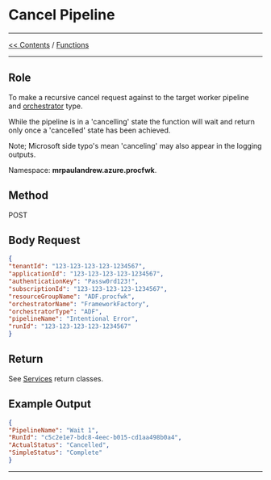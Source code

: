 # Cancel Pipeline

___
[<< Contents](/procfwk/contents) / [Functions](/procfwk/functions)

___

## Role

To make a recursive cancel request against to the target worker pipeline and [orchestrator](/procfwk/orchestrators) type.

While the pipeline is in a 'cancelling' state the function will wait and return only once a 'cancelled' state has been achieved.

Note; Microsoft side typo's mean 'canceling' may also appear in the logging outputs.

Namespace: __mrpaulandrew.azure.procfwk__.

## Method

POST

## Body Request

```json
{
"tenantId": "123-123-123-123-1234567",
"applicationId": "123-123-123-123-1234567",
"authenticationKey": "Passw0rd123!",
"subscriptionId": "123-123-123-123-1234567",
"resourceGroupName": "ADF.procfwk",
"orchestratorName": "FrameworkFactory",
"orchestratorType": "ADF",
"pipelineName": "Intentional Error",
"runId": "123-123-123-123-1234567"
}
```

## Return

See [Services](/procfwk/services) return classes.

## Example Output

```json
{
"PipelineName": "Wait 1",
"RunId": "c5c2e1e7-bdc8-4eec-b015-cd1aa498b0a4",
"ActualStatus": "Cancelled",
"SimpleStatus": "Complete"
}
```

___